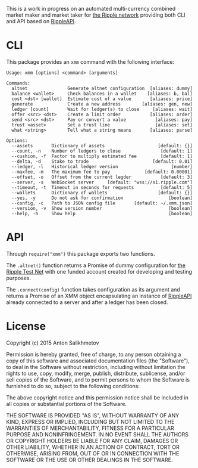 This is a work in progress on an automated multi-currency combined
market maker and market taker for [the Ripple network][1]
providing both CLI and API based on [RippleAPI][2].

# CLI

This package provides an `xmm` command with the following interface:

```
Usage: xmm [options] <command> [arguments]

Commands:
  altnet               Generate altnet configuration  [aliases: dummy]
  balance <wallet>     Check balances in a wallet    [aliases: b, bal]
  cost <dst> [wallet]  Estimate cost of a value       [aliases: price]
  generate             Create a new address        [aliases: gen, new]
  ledger [count]       Wait for ledger(s) to close     [aliases: wait]
  offer <src> <dst>    Create a limit order           [aliases: order]
  send <src> <dst>     Pay or convert a value           [aliases: pay]
  trust <asset>        Set a trust line                 [aliases: set]
  what <string>        Tell what a string means       [aliases: parse]

Options:
  --assets       Dictionary of assets                    [default: {}]
  --count, -n    Number of ledgers to close               [default: 1]
  --cushion, -f  Factor to multiply estimated fee         [default: 1]
  --delta, -d    Stake to trade                        [default: 0.01]
  --ledger, -l   Historical ledger version                    [number]
  --maxfee, -m   The maximum fee to pay             [default: 0.00001]
  --offset, -o   Offset from the current legder           [default: 3]
  --server, -s   WebSocket server     [default: "wss://s1.ripple.com"]
  --timeout, -t  Timeout in seconds for requests          [default: 5]
  --wallets      Dictionary of wallets                   [default: {}]
  --yes, -y      Do not ask for confirmation                 [boolean]
  --config, -c   Path to JSON config file       [default: ~/.xmm.json]
  --version, -v  Show version number                         [boolean]
  --help, -h     Show help                                   [boolean]

```

# API

Through `require("xmm")` this package exports two functions.

The `.altnet()` function returns a Promise of dummy configuration
for [the Ripple Test Net][3] with one funded account created for
developing and testing purposes.

The `.connect(config)` function takes configuration as its argument and
returns a Promise of an XMM object encapsulating an instance of [RippleAPI][2]
already connected to a server and after a ledger has been closed.

[1]: https://ripple.com/
[2]: https://ripple.com/build/rippleapi/
[3]: https://ripple.com/build/ripple-test-net/

# License

Copyright (c) 2015 Anton Salikhmetov

Permission is hereby granted, free of charge, to any person obtaining a copy
of this software and associated documentation files (the "Software"), to deal
in the Software without restriction, including without limitation the rights
to use, copy, modify, merge, publish, distribute, sublicense, and/or sell
copies of the Software, and to permit persons to whom the Software is
furnished to do so, subject to the following conditions:

The above copyright notice and this permission notice shall be included in
all copies or substantial portions of the Software.

THE SOFTWARE IS PROVIDED "AS IS", WITHOUT WARRANTY OF ANY KIND, EXPRESS OR
IMPLIED, INCLUDING BUT NOT LIMITED TO THE WARRANTIES OF MERCHANTABILITY,
FITNESS FOR A PARTICULAR PURPOSE AND NONINFRINGEMENT.  IN NO EVENT SHALL THE
AUTHORS OR COPYRIGHT HOLDERS BE LIABLE FOR ANY CLAIM, DAMAGES OR OTHER
LIABILITY, WHETHER IN AN ACTION OF CONTRACT, TORT OR OTHERWISE, ARISING FROM,
OUT OF OR IN CONNECTION WITH THE SOFTWARE OR THE USE OR OTHER DEALINGS IN
THE SOFTWARE.
